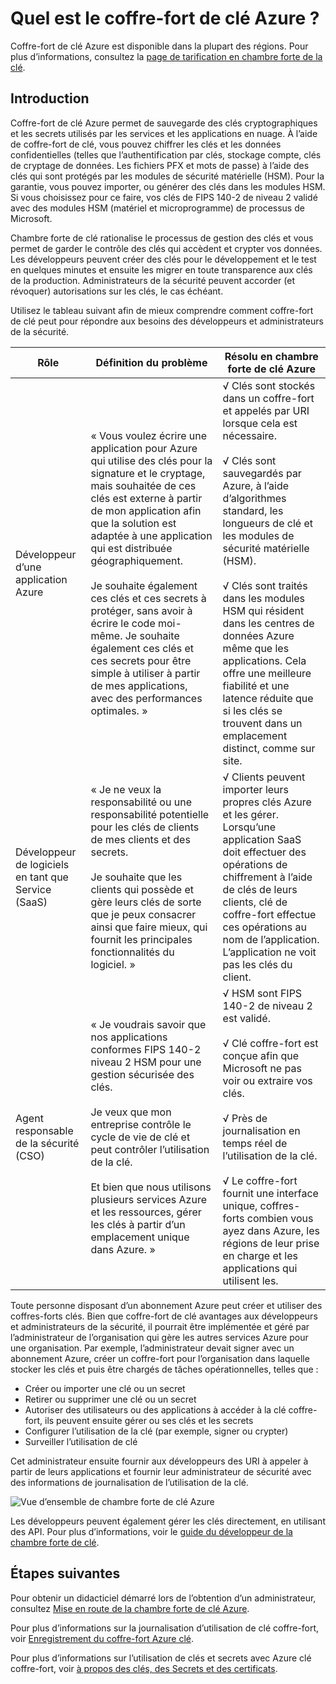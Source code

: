 <properties
    pageTitle="Quel est le coffre-fort de clé Azure ? | Microsoft Azure"
    description="Coffre-fort de clé Azure permet de sauvegarde des clés cryptographiques et les secrets utilisés par les services et les applications en nuage. En utilisant Azure clé coffre-fort, les clients peuvent crypter les clés et données confidentielles (telles que l’authentification par clés, stockage compte, clés de cryptage de données. Les fichiers PFX et mots de passe) à l’aide des clés qui sont protégés par les modules de sécurité matérielle (HSM)."
    services="key-vault"
    documentationCenter=""
    authors="cabailey"
    manager="mbaldwin"
    tags="azure-resource-manager"/>

<tags
    ms.service="key-vault"
    ms.workload="identity"
    ms.tgt_pltfrm="na"
    ms.devlang="na"
    ms.topic="get-started-article"
    ms.date="10/10/2016"
    ms.author="cabailey"/>



# <a name="what-is-azure-key-vault"></a>Quel est le coffre-fort de clé Azure ?

Coffre-fort de clé Azure est disponible dans la plupart des régions. Pour plus d’informations, consultez la [page de tarification en chambre forte de la clé](https://azure.microsoft.com/pricing/details/key-vault/).

## <a name="introduction"></a>Introduction

Coffre-fort de clé Azure permet de sauvegarde des clés cryptographiques et les secrets utilisés par les services et les applications en nuage. À l’aide de coffre-fort de clé, vous pouvez chiffrer les clés et les données confidentielles (telles que l’authentification par clés, stockage compte, clés de cryptage de données. Les fichiers PFX et mots de passe) à l’aide des clés qui sont protégés par les modules de sécurité matérielle (HSM). Pour la garantie, vous pouvez importer, ou générer des clés dans les modules HSM. Si vous choisissez pour ce faire, vos clés de FIPS 140-2 de niveau 2 validé avec des modules HSM (matériel et microprogramme) de processus de Microsoft.  

Chambre forte de clé rationalise le processus de gestion des clés et vous permet de garder le contrôle des clés qui accèdent et crypter vos données. Les développeurs peuvent créer des clés pour le développement et le test en quelques minutes et ensuite les migrer en toute transparence aux clés de la production. Administrateurs de la sécurité peuvent accorder (et révoquer) autorisations sur les clés, le cas échéant.

Utilisez le tableau suivant afin de mieux comprendre comment coffre-fort de clé peut pour répondre aux besoins des développeurs et administrateurs de la sécurité.





| Rôle        | Définition du problème           | Résolu en chambre forte de clé Azure  |
| ------------- |-------------|-----|
| Développeur d’une application Azure      | « Vous voulez écrire une application pour Azure qui utilise des clés pour la signature et le cryptage, mais souhaitée de ces clés est externe à partir de mon application afin que la solution est adaptée à une application qui est distribuée géographiquement. <br/><br/>Je souhaite également ces clés et ces secrets à protéger, sans avoir à écrire le code moi-même. Je souhaite également ces clés et ces secrets pour être simple à utiliser à partir de mes applications, avec des performances optimales. » | √ Clés sont stockés dans un coffre-fort et appelés par URI lorsque cela est nécessaire.<br/><br/> √ Clés sont sauvegardés par Azure, à l’aide d’algorithmes standard, les longueurs de clé et les modules de sécurité matérielle (HSM).<br/><br/> √ Clés sont traités dans les modules HSM qui résident dans les centres de données Azure même que les applications. Cela offre une meilleure fiabilité et une latence réduite que si les clés se trouvent dans un emplacement distinct, comme sur site.|
| Développeur de logiciels en tant que Service (SaaS)      |« Je ne veux la responsabilité ou une responsabilité potentielle pour les clés de clients de mes clients et des secrets. <br/><br/>Je souhaite que les clients qui possède et gère leurs clés de sorte que je peux consacrer ainsi que faire mieux, qui fournit les principales fonctionnalités du logiciel. » | √ Clients peuvent importer leurs propres clés Azure et les gérer. Lorsqu’une application SaaS doit effectuer des opérations de chiffrement à l’aide de clés de leurs clients, clé de coffre-fort effectue ces opérations au nom de l’application. L’application ne voit pas les clés du client.|
| Agent responsable de la sécurité (CSO) | « Je voudrais savoir que nos applications conformes FIPS 140-2 niveau 2 HSM pour une gestion sécurisée des clés. <br/><br/>Je veux que mon entreprise contrôle le cycle de vie de clé et peut contrôler l’utilisation de la clé. <br/><br/>Et bien que nous utilisons plusieurs services Azure et les ressources, gérer les clés à partir d’un emplacement unique dans Azure. »     |√ HSM sont FIPS 140-2 de niveau 2 est validé.<br/><br/>√ Clé coffre-fort est conçue afin que Microsoft ne pas voir ou extraire vos clés.<br/><br/>√ Près de journalisation en temps réel de l’utilisation de la clé.<br/><br/>√ Le coffre-fort fournit une interface unique, coffres-forts combien vous ayez dans Azure, les régions de leur prise en charge et les applications qui utilisent les. |


Toute personne disposant d’un abonnement Azure peut créer et utiliser des coffres-forts clés. Bien que coffre-fort de clé avantages aux développeurs et administrateurs de la sécurité, il pourrait être implémentée et géré par l’administrateur de l’organisation qui gère les autres services Azure pour une organisation. Par exemple, l’administrateur devait signer avec un abonnement Azure, créer un coffre-fort pour l’organisation dans laquelle stocker les clés et puis être chargés de tâches opérationnelles, telles que :

+ Créer ou importer une clé ou un secret
+ Retirer ou supprimer une clé ou un secret
+ Autoriser des utilisateurs ou des applications à accéder à la clé coffre-fort, ils peuvent ensuite gérer ou ses clés et les secrets
+ Configurer l’utilisation de la clé (par exemple, signer ou crypter)
+ Surveiller l’utilisation de clé

Cet administrateur ensuite fournir aux développeurs des URI à appeler à partir de leurs applications et fournir leur administrateur de sécurité avec des informations de journalisation de l’utilisation de la clé. 

   ![Vue d’ensemble de chambre forte de clé Azure][1]

Les développeurs peuvent également gérer les clés directement, en utilisant des API. Pour plus d’informations, voir le [guide du développeur de la chambre forte de clé](key-vault-developers-guide.md).

## <a name="next-steps"></a>Étapes suivantes

Pour obtenir un didacticiel démarré lors de l’obtention d’un administrateur, consultez [Mise en route de la chambre forte de clé Azure](key-vault-get-started.md).

Pour plus d’informations sur la journalisation d’utilisation de clé coffre-fort, voir [Enregistrement du coffre-fort Azure clé](key-vault-logging.md).

Pour plus d’informations sur l’utilisation de clés et secrets avec Azure clé coffre-fort, voir [à propos des clés, des Secrets et des certificats](https://msdn.microsoft.com/library/azure/dn903623\(v=azure.1\).aspx).


<!--Image references-->
[1]: ./media/key-vault-whatis/AzureKeyVault_overview.png
